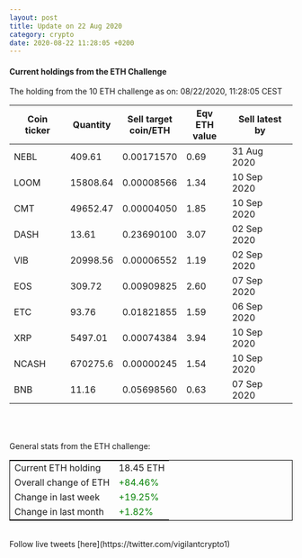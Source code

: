 ```yaml
---
layout: post
title: Update on 22 Aug 2020
category: crypto
date: 2020-08-22 11:28:05 +0200
---
```

<!-- Global site tag (gtag.js) - Google Analytics -->
<script async src="https://www.googletagmanager.com/gtag/js?id=UA-103831149-5"></script>
<script>
  window.dataLayer = window.dataLayer || [];
  function gtag(){dataLayer.push(arguments);}
  gtag('js', new Date());

  gtag('config', 'UA-103831149-5');
</script>


#### Current holdings from the ETH Challenge

The holding from the 10 ETH challenge as on: 08/22/2020, 11:28:05 CEST

|Coin ticker|Quantity|Sell target<br>coin/ETH|Eqv ETH<br>value|Sell latest by|
|-----------|--------|-----------|-----------|--------------|
NEBL|409.61|  0.00171570|0.69|31 Aug 2020|
LOOM|15808.64|  0.00008566|1.34|10 Sep 2020|
CMT|49652.47|  0.00004050|1.85|10 Sep 2020|
DASH|13.61|  0.23690100|3.07|02 Sep 2020|
VIB|20998.56|  0.00006552|1.19|02 Sep 2020|
EOS|309.72|  0.00909825|2.60|07 Sep 2020|
ETC|93.76|  0.01821855|1.59|06 Sep 2020|
XRP|5497.01|  0.00074384|3.94|10 Sep 2020|
NCASH|670275.6|  0.00000245|1.54|10 Sep 2020|
BNB|11.16|  0.05698560|0.63|07 Sep 2020|

<br>
<br>
<br>
General stats from the ETH challenge:

<table style="border:1px solid black;margin-left:auto;margin-right:auto;">
	<tbody>
	<tr>
		<td>Current ETH holding</td>
		<td>     18.45 ETH</td>
	</tr>
	<tr>
		<td>Overall change of ETH</td>
		<td><font color="green">+84.46%</font></td>
	</tr>
	<tr>
		<td>Change in last week</td>
		<td><font color="green">+19.25%</font></td>
	</tr>
	<tr>
		<td>Change in last month</td>
		<td><font color="green">+1.82%</font></td>
	</tr>
	</tbody>
</table>

<br>
Follow live tweets [here](https://twitter.com/vigilantcrypto1)
<br>
<br>